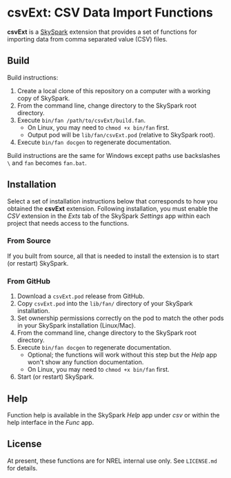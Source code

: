 csvExt: CSV Data Import Functions
=================================

**csvExt** is a [SkySpark] extension that provides a set of functions for importing data from comma
separated value (CSV) files.

[SkySpark]: http://skyfoundry.com/skyspark/ "SkySpark"

Build
-----

Build instructions:

1. Create a local clone of this repository on a computer with a working copy of SkySpark.
2. From the command line, change directory to the SkySpark root directory.
3. Execute `bin/fan /path/to/csvExt/build.fan`.
   * On Linux, you may need to `chmod +x bin/fan` first.
   * Output pod will be `lib/fan/csvExt.pod` (relative to SkySpark root).
4. Execute `bin/fan docgen` to regenerate documentation.

Build instructions are the same for Windows except paths use backslashes `\` and `fan` becomes
`fan.bat`.
   
Installation
------------

Select a set of installation instructions below that corresponds to how you obtained the
**csvExt** extension. Following installation, you must enable the *CSV* extension in the *Exts* tab
of the SkySpark *Settings* app within each project that needs access to the functions.

### From Source ###

If you built from source, all that is needed to install the extension is to start (or restart)
SkySpark.

### From GitHub ###

1. Download a `csvExt.pod` release from GitHub.
2. Copy `csvExt.pod` into the `lib/fan/` directory of your SkySpark installation.
3. Set ownership permissions correctly on the pod to match the other pods in your SkySpark
   installation (Linux/Mac).
4. From the command line, change directory to the SkySpark root directory.
5. Execute `bin/fan docgen` to regenerate documentation.
   * Optional; the functions will work without this step but the *Help* app won't show any
     function documentation.
   * On Linux, you may need to `chmod +x bin/fan` first.
6. Start (or restart) SkySpark.

Help
----

Function help is available in the SkySpark *Help* app under *csv* or within the help interface
in the *Func* app.

License
-------

At present, these functions are for NREL internal use only. See `LICENSE.md` for details.

